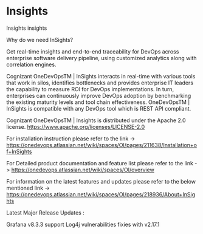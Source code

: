 # Insights



Insights
insights


Why do we need InSights?

Get real-time insights and end-to-end traceability for DevOps across enterprise software delivery pipeline, using customized analytics along with correlation engines.

Cognizant OneDevOpsTM | InSights interacts in real-time with various tools that work in silos, identifies bottlenecks and provides enterprise IT leaders the capability to measure ROI for DevOps implementations. In turn, enterprises can continuously improve DevOps adoption by benchmarking the existing maturity levels and tool chain effectiveness. OneDevOpsTM | InSights is compatible with any DevOps tool which is REST API compliant.

Cognizant OneDevOpsTM | Insights is distributed under the Apache 2.0 license. https://www.apache.org/licenses/LICENSE-2.0

For installation instruction please refer to the link -> https://onedevops.atlassian.net/wiki/spaces/OI/pages/211638/Installation+of+InSights

For Detailed product documentation and feature list please refer to the link -> https://onedevops.atlassian.net/wiki/spaces/OI/overview

For information on the latest features and updates please refer to the below mentioned link -> https://onedevops.atlassian.net/wiki/spaces/OI/pages/218936/About+InSights


Latest Major Release Updates :  

Grafana v8.3.3 support
Log4j vulnerabilities fixies with v2.17.1

